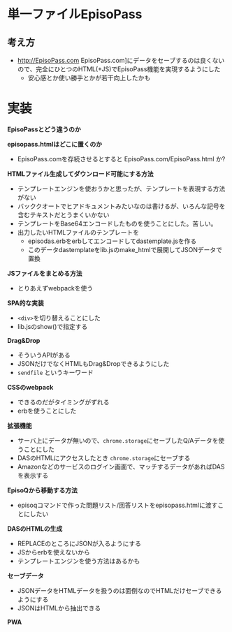 # 単一ファイルEpisoPass
  
## 考え方

- http://EpisoPass.com EpisoPass.com]にデータをセーブするのは良くないので、完全にひとつのHTML(+JS)でEpisoPass機能を実現するようにした  
  - 安心感とか使い勝手とかが若干向上したかも  
  
# 実装
  
<b> EpisoPassとどう違うのか</b>   
  
<b> episopass.htmlはどこに置くのか</b>  
  - EpisoPass.comを存続させるとすると EpisoPass.com/EpisoPass.html か?  
  
<b> HTMLファイル生成してダウンロード可能にする方法</b>  
  - テンプレートエンジンを使おうかと思ったが、テンプレートを表現する方法がない  
  - バッククオートでヒアドキュメントみたいなのは書けるが、いろんな記号を含むテキストだとうまくいかない  
  - テンプレートをBase64エンコードしたものを使うことにした。苦しい。  
  - 出力したいHTMLファイルのテンプレートを  
    - episodas.erbをerbしてエンコードしてdastemplate.jsを作る  
    - このデータdastemplateをlib.jsのmake_htmlで展開してJSONデータで置換  
  
<b> JSファイルをまとめる方法</b>  
  - とりあえずwebpackを使う  
  
<b> SPA的な実装</b>  
  - `<div>`を切り替えることにした  
  - lib.jsのshow()で指定する  
  
<b> Drag&Drop</b>  
  - そういうAPIがある  
  - JSONだけでなくHTMLもDrag&Dropできるようにした  
  - `sendfile` というキーワード  
  
<b> CSSのwebpack</b>  
  - できるのだがタイミングがずれる  
  - erbを使うことにした  
  
<b> 拡張機能</b>  
  - サーバ上にデータが無いので、`chrome.storage`にセーブしたQ/Aデータを使うことにした  
  - DASのHTMLにアクセスしたとき `chrome.storage`にセーブする  
  - Amazonなどのサービスのログイン画面で、マッチするデータがあればDASを表示する  
  
<b> EpisoQから移動する方法</b>  
  - episoqコマンドで作った問題リスト/回答リストをepisopass.htmlに渡すことにしたい  
  
<b> DASのHTMLの生成</b>  
  - REPLACEのところにJSONが入るようにする  
  - JSからerbを使えないから  
  - テンプレートエンジンを使う方法はあるかも  
  
<b> セーブデータ</b>  
  - JSONデータをHTMLデータを扱うのは面倒なのでHTMLだけセーブできるようにする  
  - JSONはHTMLから抽出できる  
  
<b> PWA</b>  
